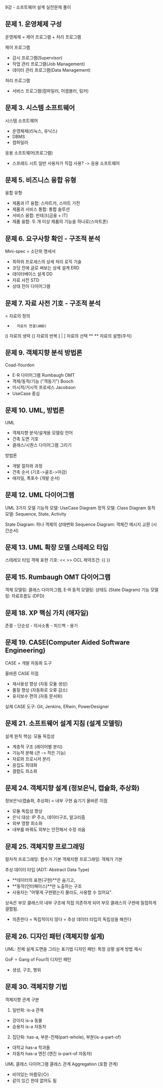 
9강 - 소프트웨어 설계 실전문제 풀이



## 문제 1. 운영체제 구성

운영체제 = 제어 프로그램 + 처리 프로그램

제어 프로그램
- 감시 프로그램(Supervisor)
- 작업 관리 프로그램(Job Management)
- 데이터 관리 프로그램(Data Management)

처리 프로그램
- 서비스 프로그램(컴파일러, 어셈블러, 링커)


## 문제 3. 시스템 소프트웨어

시스템 소프트웨어
- 운영체제(리눅스, 유닉스)
- DBMS
- 컴파일러

응용 소프트웨어(프로그램)
- 스프레드 시트
일반 사용자가 직접 사용? -> 응용 소프트웨어


## 문제 5. 비즈니스 융합 유형

융합 유형
- 제품과 IT 융합: 스마트카, 스마트 가전
- 제품과 서비스 통합: 통합 솔루션
- 서비스 융합: 핀테크(금융 + IT)
- 제품 융합: 두 개 이상 제품의 기능을 하나로(스마트폰)


## 문제 6. 요구사항 확인 - 구조적 분석

Mini-spec = 소단위 명세서
- 최하위 프로세스의 상세 처리 로직 기술
- 코딩 전에 글로 써보는 상세 설계
ERD
- 데이터베이스 설계
DD
- 자료 사전
STD
- 상태 전이 다이어그램


## 문제 7. 자료 사전 기호 - 구조적 분석

=       자료의 정의
+       자료의 연결(AND)
()      자료의 생략
{}      자료의 반복
[ | ]   자료의 선택
** **   자료의 설명(주석)


## 문제 9. 객체지향 분석 방법론

Coad-Yourdon
- E-R 다이어그램
Rumbaugh OMT
- 객체/동적/기능 ("객동기")
Booch
- 미시적/거시적 프로세스
Jacobson
- UseCase 중심

## 문제 10. UML, 방법론

UML
- 객체지향 분석/설계용 모델링 언어
- 건축 도면 기호
- 클래스/시퀀스 다이어그램 그리기

방법론
- 개발 절차와 과정
- 건축 순서 (기초->골조->마감)
- 애자일, 폭포수 (개발 순서)


## 문제 12. UML 다이어그램

UML 3가지 모델
기능적 모델: UseCase Diagram
정적 모델: Class Diagram
동적 모델: Sequence, State, Activity

State Diagram: 하나 객체의 상태변화
Sequence Diagram: 객체간 메시지 교환 (시간순서)


## 문제 13. UML 확장 모델 스테레오 타입

스테레오 타입 객체 표현 기호: << >>
OCL 제약조건: {{ }}


## 문제 15. Rumbaugh OMT 다이어그램

객체 모델링: 클래스 다이어그램, E-R
동적 모델링: 상태도 (State Diagram)
기능 모델링: 자료흐름도 (DFD)


## 문제 18. XP 핵심 가치 (애자일)

존중 - 단순성 - 의사소통 - 피드백 - 용기


## 문제 19. CASE(Computer Aided Software Engineering)

CASE = 개발 자동화 도구

올바른 CASE 이점
- 재사용성 향상 (자동 모듈 생성)
- 품질 향상 (자동화로 오류 감소)
- 유지보수 편의 (자동 문서화)

실제 CASE 도구: Git, Jenkins, ERwin, PowerDesigner


## 문제 21. 소프트웨어 설계 지침 (설계 모델링)

설계 원칙 핵심: 모듈 독립성
- 계층적 구조 (레이어별 분리)
- 기능적 분해 (큰 -> 작은 기능)
- 자료와 프로시저 분리
- 응집도 최대화
- 결합도 최소화


## 문제 24. 객체지향 설계 (정보은닉, 캡슐화, 추상화)

정보은닉(캡슐화, 추상화) = 내부 구현 숨기기
올바른 이점
- 모듈 독립성 향상
- 은닉 대상: IP 주소, 데이터구조, 알고리즘
- 외부 영향 최소화
- 내부를 바꿔도 외부는 안전해서 수정 쉬움


## 문제 25. 객체지향 프로그래밍

절차적 프로그래밍: 함수가 기본
객체지향 프로그래밍: 객체가 기본

추상 데이터 타입 (ADT: Abstract Data Type)
- **데이터의 표현(구현)**은 숨기고,
- **동작(인터페이스)**만 노출하는 구조
- 사용자는 "어떻게 구현됐는지 몰라도, 사용할 수 있어요".

상속은 부모 클래스의 내부 구조에 직접 의존하게 되어
부모 클래스의 구현에 밀접하게 결합됨.
* 의존한다 = 독립적이지 않다 = 추상 데이터 타입의 독립성을 해친다


## 문제 26. 디자인 패턴 (객체지향 설계)

UML: 전체 설계 도면을 그리는 표기법
디자인 패턴: 특정 상황 설계 방법 제시

GoF = Gang of Four의 디자인 패턴
- 생성, 구조, 행위


## 문제 30. 객체지향 기법

객체지향 관계 구분
1. 일반화: is-a 관계
- 강아지 is-a 동물
- 승용차 is-a 자동차

2. 집단화: has-a, 부분-전체(part-whole), 부분(is-a-part-of)
- 대학교 has-a 학과들
- 자동차 has-a 엔진 (엔진 is-part-of 자동차)

UML 클래스 다이어그램
클래스 관계
Aggregation (포함 관계)
- 비어있는 마름모(◇)
- 같이 있긴 한데 없어도 됨